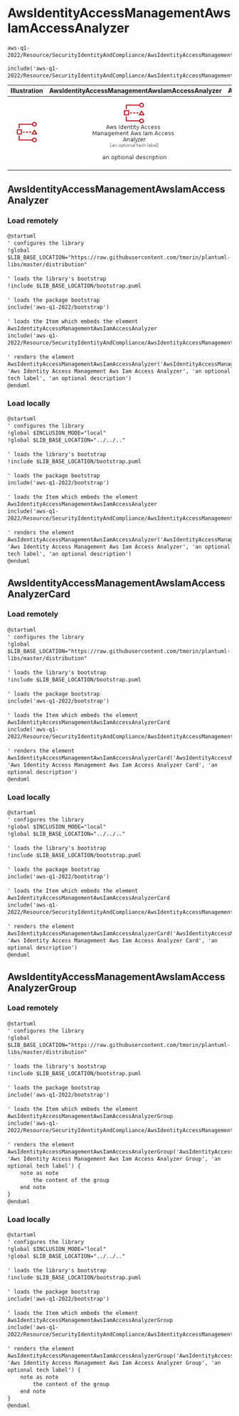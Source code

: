 # AwsIdentityAccessManagementAwsIamAccessAnalyzer


```text
aws-q1-2022/Resource/SecurityIdentityAndCompliance/AwsIdentityAccessManagementAwsIamAccessAnalyzer
```

```text
include('aws-q1-2022/Resource/SecurityIdentityAndCompliance/AwsIdentityAccessManagementAwsIamAccessAnalyzer')
```



| Illustration | AwsIdentityAccessManagementAwsIamAccessAnalyzer | AwsIdentityAccessManagementAwsIamAccessAnalyzerCard | AwsIdentityAccessManagementAwsIamAccessAnalyzerGroup |
| :---: | :---: | :---: | :---: |
| ![illustration for Illustration](../../../aws-q1-2022/Resource/SecurityIdentityAndCompliance/AwsIdentityAccessManagementAwsIamAccessAnalyzer.png) | ![illustration for AwsIdentityAccessManagementAwsIamAccessAnalyzer](../../../aws-q1-2022/Resource/SecurityIdentityAndCompliance/AwsIdentityAccessManagementAwsIamAccessAnalyzer.Local.png) | ![illustration for AwsIdentityAccessManagementAwsIamAccessAnalyzerCard](../../../aws-q1-2022/Resource/SecurityIdentityAndCompliance/AwsIdentityAccessManagementAwsIamAccessAnalyzerCard.Local.png) | ![illustration for AwsIdentityAccessManagementAwsIamAccessAnalyzerGroup](../../../aws-q1-2022/Resource/SecurityIdentityAndCompliance/AwsIdentityAccessManagementAwsIamAccessAnalyzerGroup.Local.png) |




## AwsIdentityAccessManagementAwsIamAccessAnalyzer

### Load remotely
```plantuml
@startuml
' configures the library
!global $LIB_BASE_LOCATION="https://raw.githubusercontent.com/tmorin/plantuml-libs/master/distribution"

' loads the library's bootstrap
!include $LIB_BASE_LOCATION/bootstrap.puml

' loads the package bootstrap
include('aws-q1-2022/bootstrap')

' loads the Item which embeds the element AwsIdentityAccessManagementAwsIamAccessAnalyzer
include('aws-q1-2022/Resource/SecurityIdentityAndCompliance/AwsIdentityAccessManagementAwsIamAccessAnalyzer')

' renders the element
AwsIdentityAccessManagementAwsIamAccessAnalyzer('AwsIdentityAccessManagementAwsIamAccessAnalyzer', 'Aws Identity Access Management Aws Iam Access Analyzer', 'an optional tech label', 'an optional description')
@enduml
```

### Load locally
```plantuml
@startuml
' configures the library
!global $INCLUSION_MODE="local"
!global $LIB_BASE_LOCATION="../../.."

' loads the library's bootstrap
!include $LIB_BASE_LOCATION/bootstrap.puml

' loads the package bootstrap
include('aws-q1-2022/bootstrap')

' loads the Item which embeds the element AwsIdentityAccessManagementAwsIamAccessAnalyzer
include('aws-q1-2022/Resource/SecurityIdentityAndCompliance/AwsIdentityAccessManagementAwsIamAccessAnalyzer')

' renders the element
AwsIdentityAccessManagementAwsIamAccessAnalyzer('AwsIdentityAccessManagementAwsIamAccessAnalyzer', 'Aws Identity Access Management Aws Iam Access Analyzer', 'an optional tech label', 'an optional description')
@enduml
```

## AwsIdentityAccessManagementAwsIamAccessAnalyzerCard

### Load remotely
```plantuml
@startuml
' configures the library
!global $LIB_BASE_LOCATION="https://raw.githubusercontent.com/tmorin/plantuml-libs/master/distribution"

' loads the library's bootstrap
!include $LIB_BASE_LOCATION/bootstrap.puml

' loads the package bootstrap
include('aws-q1-2022/bootstrap')

' loads the Item which embeds the element AwsIdentityAccessManagementAwsIamAccessAnalyzerCard
include('aws-q1-2022/Resource/SecurityIdentityAndCompliance/AwsIdentityAccessManagementAwsIamAccessAnalyzer')

' renders the element
AwsIdentityAccessManagementAwsIamAccessAnalyzerCard('AwsIdentityAccessManagementAwsIamAccessAnalyzerCard', 'Aws Identity Access Management Aws Iam Access Analyzer Card', 'an optional description')
@enduml
```

### Load locally
```plantuml
@startuml
' configures the library
!global $INCLUSION_MODE="local"
!global $LIB_BASE_LOCATION="../../.."

' loads the library's bootstrap
!include $LIB_BASE_LOCATION/bootstrap.puml

' loads the package bootstrap
include('aws-q1-2022/bootstrap')

' loads the Item which embeds the element AwsIdentityAccessManagementAwsIamAccessAnalyzerCard
include('aws-q1-2022/Resource/SecurityIdentityAndCompliance/AwsIdentityAccessManagementAwsIamAccessAnalyzer')

' renders the element
AwsIdentityAccessManagementAwsIamAccessAnalyzerCard('AwsIdentityAccessManagementAwsIamAccessAnalyzerCard', 'Aws Identity Access Management Aws Iam Access Analyzer Card', 'an optional description')
@enduml
```

## AwsIdentityAccessManagementAwsIamAccessAnalyzerGroup

### Load remotely
```plantuml
@startuml
' configures the library
!global $LIB_BASE_LOCATION="https://raw.githubusercontent.com/tmorin/plantuml-libs/master/distribution"

' loads the library's bootstrap
!include $LIB_BASE_LOCATION/bootstrap.puml

' loads the package bootstrap
include('aws-q1-2022/bootstrap')

' loads the Item which embeds the element AwsIdentityAccessManagementAwsIamAccessAnalyzerGroup
include('aws-q1-2022/Resource/SecurityIdentityAndCompliance/AwsIdentityAccessManagementAwsIamAccessAnalyzer')

' renders the element
AwsIdentityAccessManagementAwsIamAccessAnalyzerGroup('AwsIdentityAccessManagementAwsIamAccessAnalyzerGroup', 'Aws Identity Access Management Aws Iam Access Analyzer Group', 'an optional tech label') {
    note as note
        the content of the group
    end note
}
@enduml
```

### Load locally
```plantuml
@startuml
' configures the library
!global $INCLUSION_MODE="local"
!global $LIB_BASE_LOCATION="../../.."

' loads the library's bootstrap
!include $LIB_BASE_LOCATION/bootstrap.puml

' loads the package bootstrap
include('aws-q1-2022/bootstrap')

' loads the Item which embeds the element AwsIdentityAccessManagementAwsIamAccessAnalyzerGroup
include('aws-q1-2022/Resource/SecurityIdentityAndCompliance/AwsIdentityAccessManagementAwsIamAccessAnalyzer')

' renders the element
AwsIdentityAccessManagementAwsIamAccessAnalyzerGroup('AwsIdentityAccessManagementAwsIamAccessAnalyzerGroup', 'Aws Identity Access Management Aws Iam Access Analyzer Group', 'an optional tech label') {
    note as note
        the content of the group
    end note
}
@enduml
```

